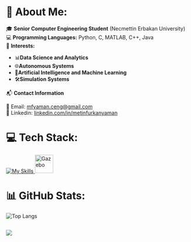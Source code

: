# 💫 About Me:

🎓 **Senior Computer Engineering Student** (Necmettin Erbakan University)  
💻 **Programming Languages:** Python, C, MATLAB, C++, Java  
🧠 **Interests:**

- 📊**Data Science and Analytics**  
- 🌐**Autonomous Systems**
- 🤖**Artificial Intelligence and Machine Learning**  
- 🛠️**Simulation Systems**  
    


📬 **Contact Information**

📧 Email: mfyaman.ceng@gmail.com<br>🔗 Linkedin: [linkedin.com/in/metinfurkanyaman](https://linkedin.com/in/metinfurkanyaman)

# 💻 Tech Stack:
<div>
  <a href="https://skillicons.dev">
    <img src="https://skillicons.dev/icons?i=python,cpp,matlab,c,java,mysql,qt,ubuntu,ros" alt="My Skills">  
    <img src="https://avatars.githubusercontent.com/u/1743799?s=200&v=4" width="50" alt="Gazebo" title="Gazebo"/>
    
    
  </a>
</div>


# 📊 GitHub Stats:
![Top Langs](https://github-readme-stats.vercel.app/api/top-langs/?username=MFurkanYaman&layout=donut&hide=php,css)

[![](https://visitcount.itsvg.in/api?id=MFurkanYaman&icon=8&color=1)](https://visitcount.itsvg.in)
---


